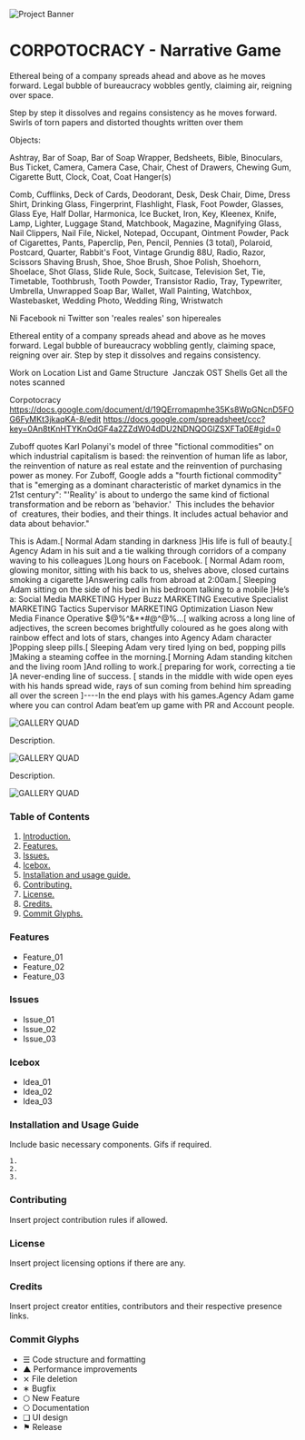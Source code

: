 ![Project Banner](/assets/template_visuals/temp-banner.png)

<a name="intro"></a>
# CORPOTOCRACY - Narrative Game
Ethereal being of a company spreads ahead and above as he moves forward. Legal bubble of bureaucracy wobbles gently, claiming air, reigning over space.

Step by step it dissolves and regains consistency as he moves forward. Swirls of torn papers and distorted thoughts written over them

Objects:

Ashtray, Bar of Soap, Bar of Soap Wrapper, Bedsheets, Bible, Binoculars, Bus Ticket, Camera, Camera Case, Chair, Chest of Drawers, Chewing Gum, Cigarette Butt, Clock, Coat, Coat Hanger(s)

Comb, Cufflinks, Deck of Cards, Deodorant, Desk, Desk Chair, Dime, Dress Shirt, Drinking Glass, Fingerprint, Flashlight, Flask, Foot Powder, Glasses, Glass Eye, Half Dollar, Harmonica, Ice Bucket, Iron, Key, Kleenex, Knife, Lamp, Lighter, Luggage Stand, Matchbook, Magazine, Magnifying Glass, Nail Clippers, Nail File, Nickel, Notepad, Occupant, Ointment Powder, Pack of Cigarettes, Pants, Paperclip, Pen, Pencil, Pennies (3 total), Polaroid, Postcard, Quarter, Rabbit's Foot, Vintage Grundig 88U, Radio, Razor, Scissors
Shaving Brush, Shoe, Shoe Brush, Shoe Polish, Shoehorn, Shoelace, Shot Glass, Slide Rule, Sock, Suitcase, Television Set, Tie, Timetable, Toothbrush, Tooth Powder, Transistor Radio, Tray, Typewriter, Umbrella, Unwrapped Soap Bar, Wallet, Wall Painting, Watchbox, Wastebasket, Wedding Photo, Wedding Ring, Wristwatch


Ni Facebook ni Twitter son 'reales reales'
son hipereales

Ethereal entity of a company spreads ahead and above as he moves forward. Legal bubble of bureaucracy wobbling gently, claiming space, reigning over air. Step by step it dissolves and regains consistency.

Work on Location List and Game Structure 
Janczak OST
Shells
Get all the notes scanned

Corpotocracy
https://docs.google.com/document/d/19QErromapmhe35Ks8WpGNcnD5FOG6FyMKt3jkaqKA-8/edit
https://docs.google.com/spreadsheet/ccc?key=0An8tKnHTYKnOdGF4a2ZZdW04dDU2NDNQOGlZSXFTa0E#gid=0

Zuboff quotes Karl Polanyi's model of three "fictional commodities" on
which industrial capitalism is based: the reinvention of human life as
labor, the reinvention of nature as real estate and the reinvention of
purchasing power as money. For Zuboff, Google adds a "fourth fictional
commodity" that is "emerging as a dominant characteristic of market
dynamics in the 21st century": "'Reality' is about to undergo the same kind
of fictional transformation and be reborn as 'behavior.'  This includes the
behavior of  creatures, their bodies, and their things. It includes actual
behavior and data about behavior."

This is Adam.[ Normal Adam standing in darkness ]His life is full of beauty.[ Agency Adam in his suit and a tie walking through corridors of a company waving to his colleagues ]Long hours on Facebook. [ Normal Adam room, glowing monitor, sitting with his back to us, shelves above, closed curtains smoking a cigarette ]Answering calls from abroad at 2:00am.[ Sleeping Adam sitting on the side of his bed in his bedroom talking to a mobile ]He’s a: Social Media MARKETING Hyper Buzz MARKETING Executive Specialist MARKETING Tactics Supervisor MARKETING Optimization Liason New Media Finance Operative $@%^&**#@^@%...[ walking across a long line of adjectives, the screen becomes brightfully coloured as he goes along with rainbow effect and lots of stars, changes into Agency Adam character ]Popping sleep pills.[ Sleeping Adam very tired lying on bed, popping pills ]Making a steaming coffee in the morning.[ Morning Adam standing kitchen and the living room ]And rolling to work.[ preparing for work, correcting a tie ]A never-ending line of success.
[ stands in the middle with wide open eyes with his hands spread wide, rays of sun coming from behind him spreading all over the screen ]----In the end plays with his games.Agency Adam game where you can control Adam beat’em up game with PR and Account people.

![GALLERY QUAD](/assets/template_visuals/temp-dual-gallery.png)

Description.

![GALLERY QUAD](/assets/template_visuals/temp-triple-gallery.png)

Description.

![GALLERY QUAD](/assets/template_visuals/temp-quad-gallery.png)

### Table of Contents
1. [Introduction.](#intro)
2. [Features.](#features)
3. [Issues.](#issues)
4. [Icebox.](#icebox)
5. [Installation and usage guide.](#install)
6. [Contributing.](#contribute)
7. [License.](#license)
8. [Credits.](#credits)
9. [Commit Glyphs.](#glyphs)

<a name="features"></a>
### Features
+ Feature_01
+ Feature_02
+ Feature_03

<a name="issues"></a>
### Issues
+ Issue_01
+ Issue_02
+ Issue_03

<a name="icebox"></a>
### Icebox
+ Idea_01
+ Idea_02
+ Idea_03

<a name="install"></a>
### Installation and Usage Guide
Include basic necessary components. Gifs if required.
```
1. 
2. 
3. 
```

<a name="contribute"></a>
### Contributing
Insert project contribution rules if allowed.

<a name="license"></a>
### License
Insert project licensing options if there are any.

<a name="credits"></a>
### Credits
Insert project creator entities, contributors and their respective presence links.

<a name="glyphs"></a>
### Commit Glyphs

+ ☰ Code structure and formatting
+ ▲ Performance improvements
+ ⨯ File deletion
+ ∗ Bugfix
+ ⬡ New Feature
+ ⎔ Documentation
+ ❑ UI design
+ ⚑ Release

